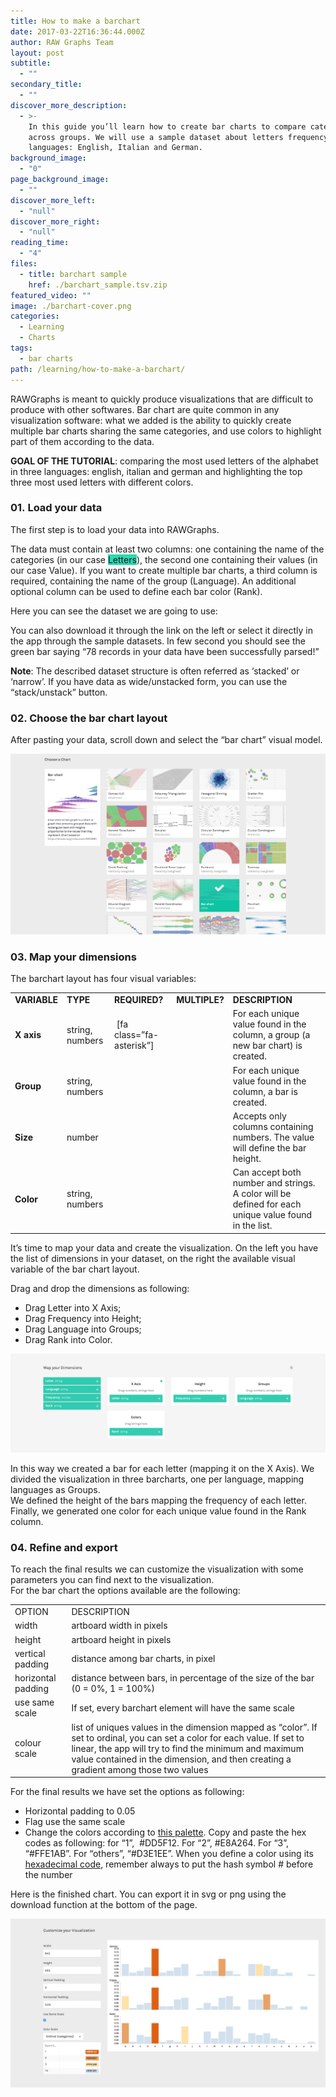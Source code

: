 ```yaml
---
title: How to make a barchart
date: 2017-03-22T16:36:44.000Z
author: RAW Graphs Team
layout: post
subtitle:
  - ""
secondary_title:
  - ""
discover_more_description:
  - >-
    In this guide you’ll learn how to create bar charts to compare categories
    across groups. We will use a sample dataset about letters frequency in three
    languages: English, Italian and German.
background_image:
  - "0"
page_background_image:
  - ""
discover_more_left:
  - "null"
discover_more_right:
  - "null"
reading_time:
  - "4"
files:
  - title: barchart sample
    href: ./barchart_sample.tsv.zip
featured_video: ""
image: ./barchart-cover.png
categories:
  - Learning
  - Charts
tags:
  - bar charts
path: /learning/how-to-make-a-barchart/
---
```


RAWGraphs is meant to quickly produce visualizations that are difficult to produce with other softwares. Bar chart are quite common in any visualization software: what we added is the ability to quickly create multiple bar charts sharing the same categories, and use colors to highlight part of them according to the data.

**GOAL OF THE TUTORIAL**: comparing the most used letters of the alphabet in three languages: english, italian and german and highlighting the top three most used letters with different colors.

### 01. Load your data

The first step is to load your data into RAWGraphs.</span>

The data must contain at least two columns: one containing the name of the categories (in our case <span class="data-dimension" style="background-color: #2dd8b1;">Letters</span>), the second one containing their values (in our case <span class="data-dimension">Value</span>). If you want to create multiple bar charts, a third column is required, containing the name of the group (<span class="data-dimension">Language</span>). An additional optional column can be used to define each bar color (<span class="data-dimension">Rank</span>).

Here you can see the dataset we are going to use:

You can also download it through the link on the left or select it directly in the app through the sample datasets. In few second you should see the green bar saying “78 records in your data have been successfully parsed!”

**Note**: The described dataset structure is often referred as ‘stacked’ or ‘narrow’. If you have data as wide/unstacked form, you can use the “stack/unstack” button.

### 02. Choose the bar chart layout

After pasting your data, scroll down and select the “bar chart” visual model.

![](./Screen-Shot-2017-02-16-at-14.22.42-e1487252570630.png)

### 03. Map your dimensions

The barchart layout has four visual variables:

<table>
<tbody>
<tr>
<td><b>VARIABLE</b></td>
<td><b>TYPE</b></td>
<td><b>REQUIRED?</b></td>
<td><b>MULTIPLE?</b></td>
<td><b>DESCRIPTION</b></td>
</tr>
<tr>
<td><span class="layout-dimension"><b>X axis</b></td>
<td>string, numbers</td>
<td>&nbsp;[fa class=”fa-asterisk”]</td>
<td></td>
<td>For each unique value found in the column, a group (a new bar chart) is created.</td>
</tr>
<tr>
<td><span class="layout-dimension"><b>Group</b></span></td>
<td>string, numbers</td>
<td></td>
<td></td>
<td>For each unique value found in the column, a bar is created.</td>
</tr>
<tr>
<td><span class="layout-dimension"><b>Size</b></span></td>
<td>number</td>
<td></td>
<td></td>
<td>Accepts only columns containing numbers. The value will define the bar height.</td>
</tr>
<tr>
<td><span class="layout-dimension"><b>Color</b></span></td>
<td>string, numbers</td>
<td></td>
<td></td>
<td>Can accept both number and strings. A color will be defined for each unique value found in the list.</td>
</tr>
</tbody>
</table>

It’s time to map your data and create the visualization. On the left you have the list of dimensions in your dataset, on the right the available visual variable of the bar chart layout.

Drag and drop the dimensions as following:

- Drag <span class="data-dimension">Letter</span> into <span class="layout-dimension">X Axis</span>;
- Drag <span class="data-dimension">Frequency</span> into <span class="layout-dimension">Height</span>;
- Drag <span class="data-dimension">Language</span> into <span class="layout-dimension">Groups</span>;
- Drag <span class="data-dimension">Rank</span> into <span class="layout-dimension">Color</span>.

![](./barchart-mapped.png)

In this way we created a bar for each letter (mapping it on the X Axis). We divided the visualization in three barcharts, one per language, mapping languages as Groups.  
We defined the height of the bars mapping the frequency of each letter. Finally, we generated one color for each unique value found in the Rank column.

### 04. Refine and export

To reach the final results we can customize the visualization with some parameters you can find next to the visualization.  
For the bar chart the options available are the following:

<table>
<tbody>
<tr>
<td><span style="font-weight: 400;">OPTION</span></td>
<td><span style="font-weight: 400;">DESCRIPTION</span></td>
</tr>
<tr>
<td><span style="font-weight: 400;">width</span></td>
<td><span style="font-weight: 400;">artboard width in pixels</span></td>
</tr>
<tr>
<td><span style="font-weight: 400;">height</span></td>
<td><span style="font-weight: 400;">artboard height in pixels</span></td>
</tr>
<tr>
<td><span style="font-weight: 400;">vertical padding</span></td>
<td><span style="font-weight: 400;">distance among bar charts, in pixel</span></td>
</tr>
<tr>
<td><span style="font-weight: 400;">horizontal padding</span></td>
<td><span style="font-weight: 400;">distance between bars, in percentage of the size of the bar (0 = 0%, 1 = 100%)</span></td>
</tr>
<tr>
<td><span style="font-weight: 400;">use same scale</span></td>
<td><span style="font-weight: 400;">If set, every barchart element will have the same scale</span></td>
</tr>
<tr>
<td><span style="font-weight: 400;">colour scale</span></td>
<td><span style="font-weight: 400;">list of uniques values in the dimension mapped as “color”. If set to ordinal, you can set a color for each value. If set to linear, the app will try to find the minimum and maximum value contained in the dimension, and then creating a gradient among those two values</span></td>
</tr>
</tbody>
</table>

For the final results we have set the options as following:

- Horizontal padding to 0.05
- Flag use the same scale
- Change the colors according to [this palette</span>](http://www.colourlovers.com/palette/4053585/Iranian_horse). Copy and paste the hex codes as following: for “1”,  #DD5F12. For “2”, #E8A264. For “3”, “#FFE1AB”. For “others”, “#D3E1EE”. When you define a color using its <a href="https://en.wikipedia.org/wiki/Web_colors#Hex_triplet">hexadecimal code</a>, remember always to put the hash symbol # before the number</span>

Here is the finished chart. You can export it in svg or png using the download function at the bottom of the page.</span>

![](./barchart-options.png)
